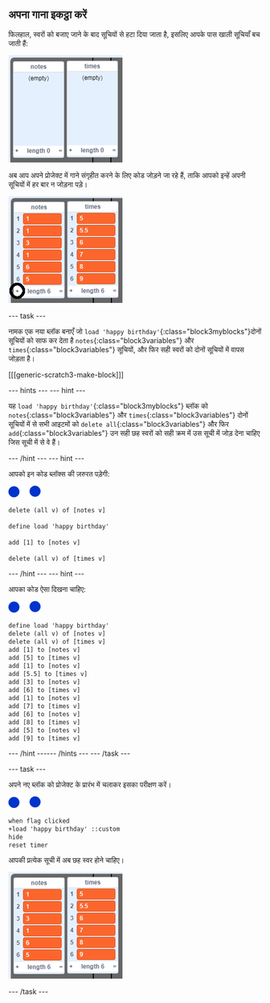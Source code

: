 ## अपना गाना इकट्ठा करें

फिलहाल, स्वरों को बजाए जाने के बाद सूचियों से हटा दिया जाता है, इसलिए आपके पास खाली सूचियाँ बच जाती हैं:

![खाली सूचियाँ](images/empty-lists.png)

अब आप अपने प्रोजेक्ट में गाने संगृहीत करने के लिए कोड जोड़ने जा रहे हैं, ताकि आपको इन्हें अपनी सूचियों में हर बार न जोड़ना पड़े।

![सूचियों में स्वर और समय जोड़ें](images/lists-add-annotated.png)

--- task ---

नामक एक नया ब्लॉक बनाएँ जो `load 'happy birthday'`{:class="block3myblocks"}दोनों सूचियों को साफ कर देता है `notes`{:class="block3variables"} और `times`{:class="block3variables"} सूचियों, और फिर सही स्वरों को दोनों सूचियों में वापस जोड़ता है। 

[[[generic-scratch3-make-block]]]

--- hints ---
 --- hint ---

यह `load 'happy birthday'`{:class="block3myblocks"} ब्लॉक को `notes`{:class="block3variables"} और `times`{:class="block3variables"} दोनों सूचियों में से सभी आइटमों को `delete all`{:class="block3variables"} और फिर `add`{:class="block3variables"} उन सही छह स्वरों को सही क्रम में उस सूची में जोड़ देना चाहिए जिस सूची में से वे हैं।

--- /hint --- --- hint ---

आपको इन कोड ब्लॉक्स की ज़रुरत पड़ेगी:

![टिप्पणियाँ-स्प्राइट](images/note-sprite.png)

```blocks3
delete (all v) of [notes v]

define load 'happy birthday'

add [1] to [notes v]

delete (all v) of [times v]
```

--- /hint --- --- hint ---

आपका कोड ऐसा दिखना चाहिए:

![टिप्पणियाँ-स्प्राइट](images/note-sprite.png)

```blocks3
define load 'happy birthday'
delete (all v) of [notes v]
delete (all v) of [times v]
add [1] to [notes v]
add [5] to [times v]
add [1] to [notes v]
add [5.5] to [times v]
add [3] to [notes v]
add [6] to [times v]
add [1] to [notes v]
add [7] to [times v]
add [6] to [notes v]
add [8] to [times v]
add [5] to [notes v]
add [9] to [times v]
```

--- /hint ------ /hints --- --- /task ---

--- task ---

अपने नए ब्लॉक को प्रोजेक्ट के प्रारंभ में चलाकर इसका परीक्षण करें।

![टिप्पणियाँ-स्प्राइट](images/note-sprite.png)

```blocks3
when flag clicked
+load 'happy birthday' ::custom
hide
reset timer
```

आपकी प्रत्येक सूची में अब छह स्वर होने चाहिए।

![स्वरों और समयों की सूची](images/lists-add.png)

--- /task ---